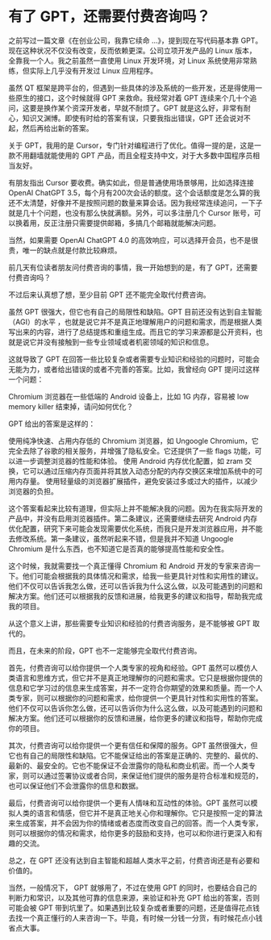 # 有了 GPT，还需要付费咨询吗？

之前写过一篇文章《在创业公司，我靠它续命 …》，提到现在写代码基本靠 GPT。现在这种状况不仅没有改变，反而依赖更深。公司立项开发产品的 Linux 版本，全靠我一个人。我之前虽然一直使用 Linux 开发环境，对 Linux 系统使用非常熟练，但实际上几乎没有开发过 Linux 应用程序。

虽然 QT 框架是跨平台的，但遇到一些具体的涉及系统的一些开发，还是得使用一些原生的接口，这个时候就得 GPT 来救命。我经常对着 GPT 连续来个几十个追问，这要是换作某个资深开发者，早就不耐烦了。GPT 就是这么好，非常有耐心，知识又渊博。即使有时给的答案有误，只要我指出错误，GPT 还会说对不起，然后再给出新的答案。

关于 GPT，我用的是 Cursor，专门针对编程进行了优化。值得一提的是，这是一款不用翻墙就能使用的 GPT 产品，而且全程支持中文，对于大多数中国程序员相当友好。

有朋友指出 Cursor 要收费。确实如此，但是普通使用场景够用，比如选择连接 OpenAI ChatGPT 3.5，每个月有200次会话的额度。这个会话额度是怎么算的我还不太清楚，好像并不是按照问题的数量来算会话。因为我经常连续追问，一下子就是几十个问题，也没有那么快就满额。另外，可以多注册几个 Cursor 账号，可以换着用，反正注册只需要提供邮箱，多搞几个邮箱就能解决问题。

当然，如果需要 OpenAI ChatGPT 4.0 的高效响应，可以选择开会员，也不是很贵，唯一的缺点就是付款比较麻烦。

前几天有位读者朋友问付费咨询的事情，我一开始想到的是，有了 GPT，还需要付费咨询吗？

不过后来认真想了想，至少目前 GPT 还不能完全取代付费咨询。

虽然 GPT 很强大，但它也有自己的局限性和缺陷。GPT 目前还没有达到自主智能（AGI）的水平 ，也就是说它并不是真正地理解用户的问题和需求，而是根据人类写出来的内容，进行了总结提炼和重组生成。而且它的学习来源都是公开资料，也就是说它并没有接触到一些专业领域或者机密领域的知识和信息。

这就导致了 GPT 在回答一些比较复杂或者需要专业知识和经验的问题时，可能会无能为力，或者给出错误的或者不完善的答案。比如，我曾经向 GPT 提问过这样一个问题：

Chromium 浏览器在一些低端的 Android 设备上，比如 1G 内存，容易被 low memory killer 结束掉，请问如何优化？

GPT 给出的答案是这样的：

使用纯净快速、占用内存低的 Chromium 浏览器，如 Ungoogle Chromium，它完全去除了谷歌的相关服务，并增强了隐私安全。它还提供了一些 flags 功能，可以进一步调整浏览器的性能和体验。
使用 Android 内存优化配置，如 zram 交换，它可以通过压缩内存页面并将其放入动态分配的内存交换区来增加系统中的可用内存量。
使用轻量级的浏览器扩展插件，避免安装过多或过大的插件，以减少浏览器的负担。

这个答案看起来比较有道理，但实际上并不能解决我的问题。因为在我实际开发的产品中，并没有启用浏览器插件。第二条建议，还需要继续去研究 Android 内存优化配置，研究下来可能会发现需要优化系统，而我只是开发浏览器应用，并不能去修改系统。第一条建议，虽然听起来不错，但是我并不知道 Ungoogle Chromium 是什么东西，也不知道它是否真的能够提高性能和安全性。

这个时候，我就需要找一个真正懂得 Chromium 和 Android 开发的专家来咨询一下。他们可能会根据我的具体情况和需求，给我一些更具针对性和实用性的建议。他们不仅可以告诉我怎么做，还可以告诉我为什么这么做，以及可能遇到的问题和解决方案。他们还可以根据我的反馈和进展，给我更多的建议和指导，帮助我完成我的项目。

从这个意义上讲，那些需要专业知识和经验的付费咨询服务，是不能够被 GPT 取代的。

而且，在未来的阶段，GPT 也不一定能够完全取代付费咨询。

首先，付费咨询可以给你提供一个人类专家的视角和经验。GPT 虽然可以模仿人类语言和思维方式，但它并不是真正地理解你的问题和需求。它只是根据你提供的信息和它学习过的信息来生成答案，并不一定符合你期望的效果和质量。而一个人类专家，则可以根据你的问题和需求，给你提供一个更具针对性和实用性的答案。他们不仅可以告诉你怎么做，还可以告诉你为什么这么做，以及可能遇到的问题和解决方案。他们还可以根据你的反馈和进展，给你更多的建议和指导，帮助你完成你的项目。

其次，付费咨询可以给你提供一个更有信任和保障的服务。GPT 虽然很强大，但它也有自己的局限性和缺陷。它不能保证给出的答案是正确的、完整的、最优的、最新的、最安全的。它也不能保证不会泄露你的隐私和商业机密。而一个人类专家，则可以通过签署协议或者合同，来保证他们提供的服务是符合标准和规范的，也可以保证他们不会泄露你的信息和数据。

最后，付费咨询可以给你提供一个更有人情味和互动性的体验。GPT 虽然可以模拟人类的语言和情感，但它并不是真正地关心你和理解你。它只是按照一定的算法来生成答案，并不会因为你的情绪或者态度而改变自己的回答。而一个人类专家，则可以根据你的情况和需求，给你更多的鼓励和支持，也可以和你进行更深入和有趣的交流。

总之，在 GPT 还没有达到自主智能和超越人类水平之前，付费咨询还是有必要和价值的。

当然，一般情况下， GPT 就够用了，不过在使用 GPT 的同时，也要结合自己的判断力和常识，以及其他可靠的信息来源，来验证和补充 GPT 给出的答案，否则可能会被 GPT 带到坑里了。如果遇到比较复杂或者重要的问题，还是值得花点钱去找一个真正懂行的人来咨询一下。毕竟，有时候一分钱一分货，有时候花点小钱省点大事。